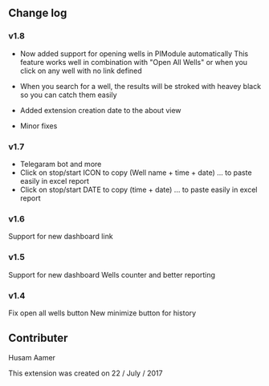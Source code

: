 ## Change log

### v1.8
- Now added support for opening wells in PIModule automatically
This feature works well in combination with "Open All Wells" or when you click on any well with no link defined

- When you search for a well, the results will be stroked with heavey black so you can catch them easily

- Added extension creation date to the about view

- Minor fixes

### v1.7
- Telegaram bot and more
- Click on stop/start ICON to copy (Well name + time + date) ... to paste easily in excel report
- Click on stop/start DATE to copy (time + date) ... to paste easily in excel report

### v1.6
Support for new dashboard link

### v1.5
Support for new dashboard
Wells counter and better reporting

### v1.4
Fix open all wells button
New minimize button for history


## Contributer
Husam Aamer

This extension was created on 22 / July / 2017